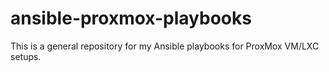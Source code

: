 # ansible-proxmox-playbooks
This is a general repository for my Ansible playbooks for ProxMox VM/LXC setups.
